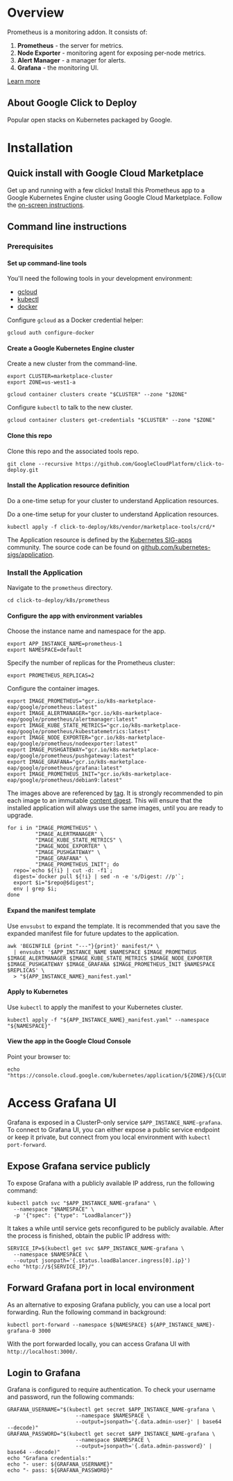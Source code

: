 # Overview

Prometheus is a monitoring addon. It consists of:

1.  **Prometheus** - the server for metrics.
1.  **Node Exporter** - monitoring agent for exposing per-node metrics.
1.  **Alert Manager** - a manager for alerts.
1.  **Grafana** - the monitoring UI.

[Learn more](https://prometheus.io/)

## About Google Click to Deploy

Popular open stacks on Kubernetes packaged by Google.

# Installation

## Quick install with Google Cloud Marketplace

Get up and running with a few clicks! Install this Prometheus app to a
Google Kubernetes Engine cluster using Google Cloud Marketplace. Follow the
[on-screen instructions](https://console.cloud.google.com/launcher/details/google/prometheus).

## Command line instructions

### Prerequisites

#### Set up command-line tools

You'll need the following tools in your development environment:
- [gcloud](https://cloud.google.com/sdk/gcloud/)
- [kubectl](https://kubernetes.io/docs/reference/kubectl/overview/)
- [docker](https://docs.docker.com/install/)

Configure `gcloud` as a Docker credential helper:

```shell
gcloud auth configure-docker
```

#### Create a Google Kubernetes Engine cluster

Create a new cluster from the command-line.

```shell
export CLUSTER=marketplace-cluster
export ZONE=us-west1-a

gcloud container clusters create "$CLUSTER" --zone "$ZONE"
```

Configure `kubectl` to talk to the new cluster.

```shell
gcloud container clusters get-credentials "$CLUSTER" --zone "$ZONE"
```

#### Clone this repo

Clone this repo and the associated tools repo.

```shell
git clone --recursive https://github.com/GoogleCloudPlatform/click-to-deploy.git
```

#### Install the Application resource definition

Do a one-time setup for your cluster to understand Application resources.

Do a one-time setup for your cluster to understand Application resources.

```shell
kubectl apply -f click-to-deploy/k8s/vendor/marketplace-tools/crd/*
```

The Application resource is defined by the
[Kubernetes SIG-apps](https://github.com/kubernetes/community/tree/master/sig-apps)
community. The source code can be found on
[github.com/kubernetes-sigs/application](https://github.com/kubernetes-sigs/application).

### Install the Application

Navigate to the `prometheus` directory.

```shell
cd click-to-deploy/k8s/prometheus
```

#### Configure the app with environment variables

Choose the instance name and namespace for the app.

```shell
export APP_INSTANCE_NAME=prometheus-1
export NAMESPACE=default
```

Specify the number of replicas for the Prometheus cluster:

```shell
export PROMETHEUS_REPLICAS=2
```

Configure the container images.

```shell
export IMAGE_PROMETHEUS="gcr.io/k8s-marketplace-eap/google/prometheus:latest"
export IMAGE_ALERTMANAGER="gcr.io/k8s-marketplace-eap/google/prometheus/alertmanager:latest"
export IMAGE_KUBE_STATE_METRICS="gcr.io/k8s-marketplace-eap/google/prometheus/kubestatemetrics:latest"
export IMAGE_NODE_EXPORTER="gcr.io/k8s-marketplace-eap/google/prometheus/nodeexporter:latest"
export IMAGE_PUSHGATEWAY="gcr.io/k8s-marketplace-eap/google/prometheus/pushgateway:latest"
export IMAGE_GRAFANA="gcr.io/k8s-marketplace-eap/google/prometheus/grafana:latest"
export IMAGE_PROMETHEUS_INIT="gcr.io/k8s-marketplace-eap/google/prometheus/debian9:latest"
```

The images above are referenced by
[tag](https://docs.docker.com/engine/reference/commandline/tag). It is strongly
recommended to pin each image to an immutable
[content digest](https://docs.docker.com/registry/spec/api/#content-digests).
This will ensure that the installed application will always use the same images,
until you are ready to upgrade.

```shell
for i in "IMAGE_PROMETHEUS" \
         "IMAGE_ALERTMANAGER" \
         "IMAGE_KUBE_STATE_METRICS" \
         "IMAGE_NODE_EXPORTER" \
         "IMAGE_PUSHGATEWAY" \
         "IMAGE_GRAFANA" \
         "IMAGE_PROMETHEUS_INIT"; do
  repo=`echo ${!i} | cut -d: -f1`;
  digest=`docker pull ${!i} | sed -n -e 's/Digest: //p'`;
  export $i="$repo@$digest";
  env | grep $i;
done
```

#### Expand the manifest template

Use `envsubst` to expand the template. It is recommended that you save the
expanded manifest file for future updates to the application.

```shell
awk 'BEGINFILE {print "---"}{print}' manifest/* \
  | envsubst '$APP_INSTANCE_NAME $NAMESPACE $IMAGE_PROMETHEUS $IMAGE_ALERTMANAGER $IMAGE_KUBE_STATE_METRICS $IMAGE_NODE_EXPORTER $IMAGE_PUSHGATEWAY $IMAGE_GRAFANA $IMAGE_PROMETHEUS_INIT $NAMESPACE  $REPLICAS' \
  > "${APP_INSTANCE_NAME}_manifest.yaml"
```

#### Apply to Kubernetes

Use `kubectl` to apply the manifest to your Kubernetes cluster.

```shell
kubectl apply -f "${APP_INSTANCE_NAME}_manifest.yaml" --namespace "${NAMESPACE}"
```

#### View the app in the Google Cloud Console

Point your browser to:

```shell
echo "https://console.cloud.google.com/kubernetes/application/${ZONE}/${CLUSTER}/${NAMESPACE}/${APP_INSTANCE_NAME}"
```

# Access Grafana UI

Grafana is exposed in a ClusterP-only service `$APP_INSTANCE_NAME-grafana`. To connect to
Grafana UI, you can either expose a public service endpoint or keep it private, but connect
from you local environment with `kubectl port-forward`.

## Expose Grafana service publicly

To expose Grafana with a publicly available IP address, run the following command:

```shell
kubectl patch svc "$APP_INSTANCE_NAME-grafana" \
  --namespace "$NAMESPACE" \
  -p '{"spec": {"type": "LoadBalancer"}}
```

It takes a while until service gets reconfigured to be publicly available. After the process
is finished, obtain the public IP address with:

```shell
SERVICE_IP=$(kubectl get svc $APP_INSTANCE_NAME-grafana \
  --namespace $NAMESPACE \
  --output jsonpath='{.status.loadBalancer.ingress[0].ip}')
echo "http://${SERVICE_IP}/"
```

## Forward Grafana port in local environment

As an alternative to exposing Grafana publicly, you can use a local port forwarding. Run the
following command in background:

```shell
kubectl port-forward --namespace ${NAMESPACE} ${APP_INSTANCE_NAME}-grafana-0 3000
```

With the port forwarded locally, you can access Grafana UI with `http://localhost:3000/`.

## Login to Grafana

Grafana is configured to require authentication. To check your username and password, run the
following commands:

```shell
GRAFANA_USERNAME="$(kubectl get secret $APP_INSTANCE_NAME-grafana \
                      --namespace $NAMESPACE \
                      --output=jsonpath='{.data.admin-user}' | base64 --decode)"
GRAFANA_PASSWORD="$(kubectl get secret $APP_INSTANCE_NAME-grafana \
                      --namespace $NAMESPACE \
                      --output=jsonpath='{.data.admin-password}' | base64 --decode)"
echo "Grafana credentials:"
echo "- user: ${GRAFANA_USERNAME}"
echo "- pass: ${GRAFANA_PASSWORD}"
```
